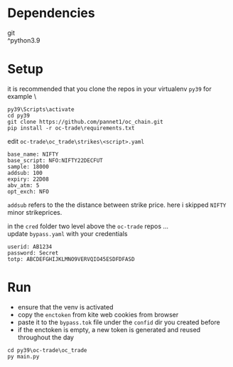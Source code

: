 # Dependencies 
git \
^python3.9 

# Setup

it is recommended that you clone the repos in your virtualenv `py39` for example \
```
py39\Scripts\activate 
cd py39
git clone https://github.com/pannet1/oc_chain.git 
pip install -r oc-trade\requirements.txt 
```

edit `oc-trade\oc_trade\strikes\<script>.yaml`
```
base_name: NIFTY
base_script: NFO:NIFTY22DECFUT
sample: 18000
addsub: 100
expiry: 22D08
abv_atm: 5
opt_exch: NFO
```
`addsub` refers to the the distance between strike price. here i skipped `NIFTY` minor strikeprices. 

in the `cred` folder two level above the `oc-trade` repos ... \
update `bypass.yaml` with your credentials 

```
userid: AB1234
password: Secret
totp: ABCDEFGHIJKLMNO9VERVQIO45ESDFDFASD
```
# Run 
* ensure that the venv is activated
* copy the `enctoken` from kite web cookies from browser
* paste it to the `bypass.tok` file  under the `confid` dir you created before  
* if the enctoken is empty, a new token is generated and reused throughout the day
```
cd py39\oc-trade\oc_trade 
py main.py
```
